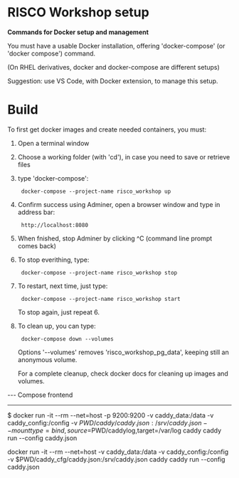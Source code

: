 # RISCO Workshop setup

**Commands for Docker setup and management**

You must have a usable Docker installation, offering 'docker-compose' (or 'docker compose') command.

(On RHEL derivatives, docker and docker-compose are different setups)

Suggestion: use VS Code, with Docker extension, to manage this setup.

# Build

To first get docker images and create needed containers, you must:

1. Open a terminal window
2. Choose a working folder (with 'cd'), in case you need to save or retrieve files
3. type 'docker-compose':

		docker-compose --project-name risco_workshop up 

4. Confirm success using Adminer, open a browser window and type in address bar:

		http://localhost:8080

5. When fnished, stop Adminer by clicking ^C (command line prompt comes back)
6. To stop everithing, type:

		docker-compose --project-name risco_workshop stop

7. To restart, next time, just type:

		docker-compose --project-name risco_workshop start

	To stop again, just repeat 6.

8. To clean up, you can type:

		docker-compose down --volumes

	Options '--volumes' removes 'risco_workshop_pg_data', keeping still an anonymous volume. 

	For a complete cleanup, check docker docs for cleaning up images and volumes.

--- Compose frontend




---------------------------

$ docker run -it --rm --net=host -p 9200:9200 -v caddy_data:/data -v caddy_config:/config -v $PWD/caddy/caddy.json:/srv/caddy.json --mount type=bind,source=$PWD/caddylog,target=/var/log caddy caddy run --config caddy.json


docker run -it --rm --net=host -v caddy_data:/data -v caddy_config:/config -v $PWD/caddy_cfg/caddy.json:/srv/caddy.json caddy caddy run --config caddy.json
